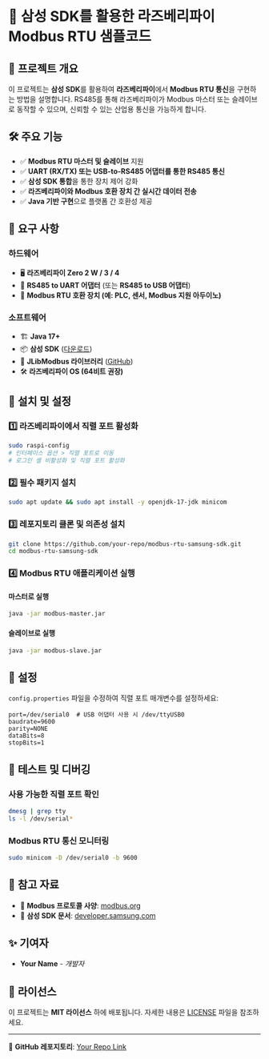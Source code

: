 # 📡 삼성 SDK를 활용한 라즈베리파이 Modbus RTU 샘플코드


## 🚀 프로젝트 개요
이 프로젝트는 **삼성 SDK**를 활용하여 **라즈베리파이**에서 **Modbus RTU 통신**을 구현하는 방법을 설명합니다. RS485를 통해 라즈베리파이가 Modbus 마스터 또는 슬레이브로 동작할 수 있으며, 신뢰할 수 있는 산업용 통신을 가능하게 합니다.

## 🛠️ 주요 기능
- ✅ **Modbus RTU 마스터 및 슬레이브** 지원
- ✅ **UART (RX/TX) 또는 USB-to-RS485 어댑터를 통한 RS485 통신**
- ✅ **삼성 SDK 통합**을 통한 장치 제어 강화
- ✅ **라즈베리파이와 Modbus 호환 장치 간 실시간 데이터 전송**
- ✅ **Java 기반 구현**으로 플랫폼 간 호환성 제공

## 📌 요구 사항
### **하드웨어**
- 🖥️ **라즈베리파이 Zero 2 W / 3 / 4**
- 🔌 **RS485 to UART 어댑터** (또는 **RS485 to USB 어댑터**)
- 📡 **Modbus RTU 호환 장치 (예: PLC, 센서, Modbus 지원 아두이노)**

### **소프트웨어**
- 🏗️ **Java 17+**
- 📦 **삼성 SDK** ([다운로드](https://developer.samsung.com/))
- 🔄 **JLibModbus 라이브러리** ([GitHub](https://github.com/ksprojects/jlibmodbus))
- 🛠️ **라즈베리파이 OS (64비트 권장)**

## 🔧 설치 및 설정
### 1️⃣ **라즈베리파이에서 직렬 포트 활성화**
```sh
sudo raspi-config
# 인터페이스 옵션 > 직렬 포트로 이동
# 로그인 셸 비활성화 및 직렬 포트 활성화
```

### 2️⃣ **필수 패키지 설치**
```sh
sudo apt update && sudo apt install -y openjdk-17-jdk minicom
```

### 3️⃣ **레포지토리 클론 및 의존성 설치**
```sh
git clone https://github.com/your-repo/modbus-rtu-samsung-sdk.git
cd modbus-rtu-samsung-sdk
```

### 4️⃣ **Modbus RTU 애플리케이션 실행**
#### **마스터로 실행**
```sh
java -jar modbus-master.jar
```
#### **슬레이브로 실행**
```sh
java -jar modbus-slave.jar
```

## 📜 설정
`config.properties` 파일을 수정하여 직렬 포트 매개변수를 설정하세요:
```properties
port=/dev/serial0  # USB 어댑터 사용 시 /dev/ttyUSB0
baudrate=9600
parity=NONE
dataBits=8
stopBits=1
```

## 📡 테스트 및 디버깅
### **사용 가능한 직렬 포트 확인**
```sh
dmesg | grep tty
ls -l /dev/serial*
```

### **Modbus RTU 통신 모니터링**
```sh
sudo minicom -D /dev/serial0 -b 9600
```

## 📖 참고 자료
- 📘 **Modbus 프로토콜 사양**: [modbus.org](https://modbus.org)
- 📘 **삼성 SDK 문서**: [developer.samsung.com](https://developer.samsung.com/)

## ✨ 기여자
- **Your Name** - *개발자*

## 📜 라이선스
이 프로젝트는 **MIT 라이선스** 하에 배포됩니다. 자세한 내용은 [LICENSE](LICENSE) 파일을 참조하세요.

---
🔗 **GitHub 레포지토리**: [Your Repo Link](https://github.com/your-repo)

